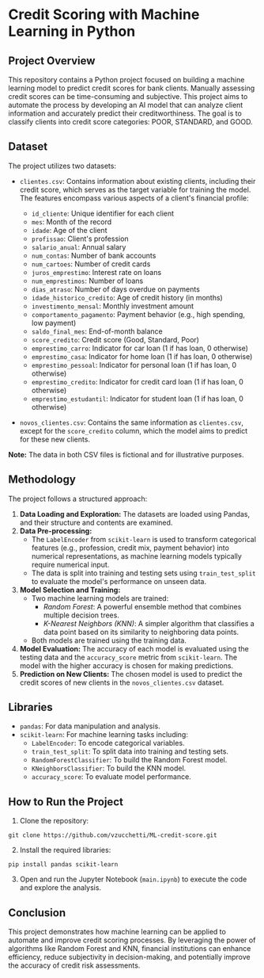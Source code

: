 # Credit Scoring with Machine Learning in Python
## Project Overview

This repository contains a Python project focused on building a machine learning model to predict credit scores for bank clients. Manually assessing credit scores can be time-consuming and subjective. This project aims to automate the process by developing an AI model that can analyze client information and accurately predict their creditworthiness. The goal is to classify clients into credit score categories: POOR, STANDARD, and GOOD.

## Dataset

The project utilizes two datasets:

- ``clientes.csv``: Contains information about existing clients, including their credit score, which serves as the target variable for training the model. The features encompass various aspects of a client's financial profile:
    - ``id_cliente``: Unique identifier for each client
    - ``mes``: Month of the record
    - ``idade``: Age of the client
    - ``profissao``: Client's profession
    - ``salario_anual``: Annual salary
    - ``num_contas``: Number of bank accounts
    - ``num_cartoes``: Number of credit cards
    - ``juros_emprestimo``: Interest rate on loans
    - ``num_emprestimos``: Number of loans
    - ``dias_atraso``: Number of days overdue on payments
    - ``idade_historico_credito``: Age of credit history (in months)
    - ``investimento_mensal``: Monthly investment amount
    - ``comportamento_pagamento``: Payment behavior (e.g., high spending, low payment)
    - ``saldo_final_mes``: End-of-month balance
    - ``score_credito``: Credit score (Good, Standard, Poor)
    - ``emprestimo_carro``: Indicator for car loan (1 if has loan, 0 otherwise)
    - ``emprestimo_casa``: Indicator for home loan (1 if has loan, 0 otherwise)
    - ``emprestimo_pessoal``: Indicator for personal loan (1 if has loan, 0 otherwise)
    - ``emprestimo_credito``: Indicator for credit card loan (1 if has loan, 0 otherwise)
    - ``emprestimo_estudantil``: Indicator for student loan (1 if has loan, 0 otherwise)

- ``novos_clientes.csv``: Contains the same information as ``clientes.csv``, except for the ``score_credito`` column, which the model aims to predict for these new clients.

**Note:** The data in both CSV files is fictional and for illustrative purposes.

## Methodology

The project follows a structured approach:

1. **Data Loading and Exploration:** The datasets are loaded using Pandas, and their structure and contents are examined.
2. **Data Pre-processing:**
    - The ``LabelEncoder`` from ``scikit-learn`` is used to transform categorical features (e.g., profession, credit mix, payment behavior) into numerical representations, as machine learning models typically require numerical input.
    - The data is split into training and testing sets using ``train_test_split`` to evaluate the model's performance on unseen data.
3. **Model Selection and Training:**
    - Two machine learning models are trained:
        - *Random Forest*: A powerful ensemble method that combines multiple decision trees.
        - *K-Nearest Neighbors (KNN)*: A simpler algorithm that classifies a data point based on its similarity to neighboring data points.
    - Both models are trained using the training data.
4. **Model Evaluation:** The accuracy of each model is evaluated using the testing data and the ``accuracy_score`` metric from ``scikit-learn``. The model with the higher accuracy is chosen for making predictions.
5. **Prediction on New Clients:** The chosen model is used to predict the credit scores of new clients in the ``novos_clientes.csv`` dataset.

## Libraries
- ``pandas``: For data manipulation and analysis.
- ``scikit-learn``: For machine learning tasks including:
    - ``LabelEncoder``: To encode categorical variables.
    - ``train_test_split``: To split data into training and testing sets.
    - ``RandomForestClassifier``: To build the Random Forest model.
    - ``KNeighborsClassifier``: To build the KNN model.
    - ``accuracy_score``: To evaluate model performance.

## How to Run the Project

1. Clone the repository:
```
git clone https://github.com/vzucchetti/ML-credit-score.git
```
2. Install the required libraries:
```
pip install pandas scikit-learn
```

3. Open and run the Jupyter Notebook (``main.ipynb``) to execute the code and explore the analysis.

## Conclusion

This project demonstrates how machine learning can be applied to automate and improve credit scoring processes. By leveraging the power of algorithms like Random Forest and KNN, financial institutions can enhance efficiency, reduce subjectivity in decision-making, and potentially improve the accuracy of credit risk assessments.
